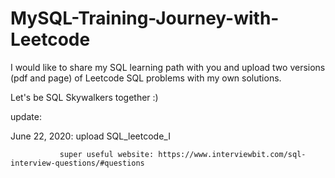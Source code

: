 # MySQL-Training-Journey-with-Leetcode


I would like to share my SQL learning path with you and upload two versions (pdf and page) of Leetcode SQL problems with my own solutions.

Let's be SQL Skywalkers together :)

update:

June 22, 2020: upload SQL_leetcode_I
                
               super useful website: https://www.interviewbit.com/sql-interview-questions/#questions

